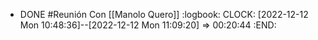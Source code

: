 - DONE #Reunión Con [[Manolo Quero]]
  :logbook:
  CLOCK: [2022-12-12 Mon 10:48:36]--[2022-12-12 Mon 11:09:20] =>  00:20:44
  :END:
